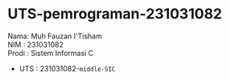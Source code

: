# UTS-pemrograman-231031082
<div> Nama: Muh Fauzan I'Tisham </div>
<div> NIM : 231031082 </div>
<div> Prodi : Sistem Informasi C </div>

* UTS : 231031082-`middle-SIC`
